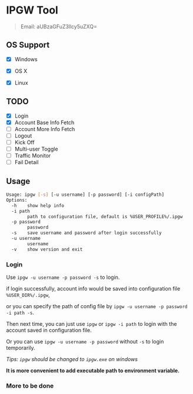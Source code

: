 # IPGW Tool
> Email: aUBzaGFuZ3llcy5uZXQ=

## OS Support
- [x] Windows
- [x] OS X
- [x] Linux



## TODO
- [x] Login
- [x] Account Base Info Fetch
- [ ] Account More Info Fetch
- [ ] Logout
- [ ] Kick Off
- [ ] Multi-user Toggle
- [ ] Traffic Monitor
- [ ] Fail Detail

## Usage
```bash
Usage: ipgw [-s] [-u username] [-p password] [-i configPath]
Options:
  -h    show help info
  -i path
        path to configuration file, default is %USER_PROFILE%/.ipgw
  -p password
        password
  -s    save username and password after login successfully
  -u username
        username
  -v    show version and exit
```
### Login

Use `ipgw -u username -p password -s` to login.

if login successfully, account info would be saved into configuration file `%USER_DIR%/.ipgw`,

or you can specify the path of config file by `ipgw -u username -p password -i path -s`.

Then next time, you can just use `ipgw` or `ipgw -i path` to login with the account saved in configuration file.

Or you can use `ipgw -u username -p password` without `-s` to login temporarily.

*Tips: `ipgw` should be changed to `ipgw.exe` on windows*

**It is more convenient to add executable path to environment variable.**
### More to be done
